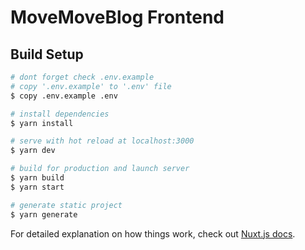 # MoveMoveBlog Frontend

## Build Setup

```bash
# dont forget check .env.example
# copy '.env.example' to '.env' file
$ copy .env.example .env

# install dependencies
$ yarn install

# serve with hot reload at localhost:3000
$ yarn dev

# build for production and launch server
$ yarn build
$ yarn start

# generate static project
$ yarn generate

```

For detailed explanation on how things work, check out [Nuxt.js docs](https://nuxtjs.org).


